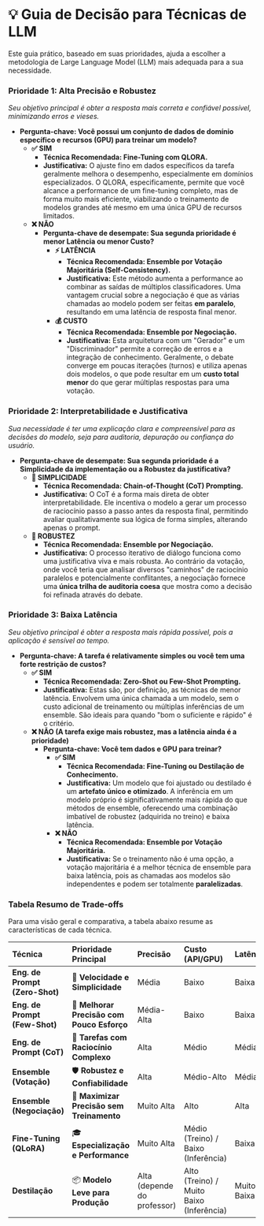 # **💡 Guia de Decisão para Técnicas de LLM**

Este guia prático, baseado em suas prioridades, ajuda a escolher a metodologia de Large Language Model (LLM) mais adequada para a sua necessidade.

### **Prioridade 1: Alta Precisão e Robustez**

*Seu objetivo principal é obter a resposta mais correta e confiável possível, minimizando erros e vieses.*

* **Pergunta-chave: Você possui um conjunto de dados de domínio específico e recursos (GPU) para treinar um modelo?**  
  * **✅ SIM**  
    * **Técnica Recomendada: Fine-Tuning com QLORA.**  
    * **Justificativa:** O ajuste fino em dados específicos da tarefa geralmente melhora o desempenho, especialmente em domínios especializados. O QLORA, especificamente, permite que você alcance a performance de um fine-tuning completo, mas de forma muito mais eficiente, viabilizando o treinamento de modelos grandes até mesmo em uma única GPU de recursos limitados.  
  * **❌ NÃO**  
    * **Pergunta-chave de desempate: Sua segunda prioridade é menor Latência ou menor Custo?**  
      * **⚡️ LATÊNCIA**  
        * **Técnica Recomendada: Ensemble por Votação Majoritária (Self-Consistency).**  
        * **Justificativa:** Este método aumenta a performance ao combinar as saídas de múltiplos classificadores. Uma vantagem crucial sobre a negociação é que as várias chamadas ao modelo podem ser feitas **em paralelo**, resultando em uma latência de resposta final menor.  
      * **💰 CUSTO**  
        * **Técnica Recomendada: Ensemble por Negociação.**  
        * **Justificativa:** Esta arquitetura com um "Gerador" e um "Discriminador" permite a correção de erros e a integração de conhecimento. Geralmente, o debate converge em poucas iterações (turnos) e utiliza apenas dois modelos, o que pode resultar em um **custo total menor** do que gerar múltiplas respostas para uma votação.

### **Prioridade 2: Interpretabilidade e Justificativa**

*Sua necessidade é ter uma explicação clara e compreensível para as decisões do modelo, seja para auditoria, depuração ou confiança do usuário.*

* **Pergunta-chave de desempate: Sua segunda prioridade é a Simplicidade da implementação ou a Robustez da justificativa?**  
  * **🧘 SIMPLICIDADE**  
    * **Técnica Recomendada: Chain-of-Thought (CoT) Prompting.**  
    * **Justificativa:** O CoT é a forma mais direta de obter interpretabilidade. Ele incentiva o modelo a gerar um processo de raciocínio passo a passo antes da resposta final, permitindo avaliar qualitativamente sua lógica de forma simples, alterando apenas o prompt.  
  * **💪 ROBUSTEZ**  
    * **Técnica Recomendada: Ensemble por Negociação.**  
    * **Justificativa:** O processo iterativo de diálogo funciona como uma justificativa viva e mais robusta. Ao contrário da votação, onde você teria que analisar diversos "caminhos" de raciocínio paralelos e potencialmente conflitantes, a negociação fornece uma **única trilha de auditoria coesa** que mostra como a decisão foi refinada através do debate.

### **Prioridade 3: Baixa Latência**

*Seu objetivo principal é obter a resposta mais rápida possível, pois a aplicação é sensível ao tempo.*

* **Pergunta-chave: A tarefa é relativamente simples ou você tem uma forte restrição de custos?**  
  * **✅ SIM**  
    * **Técnica Recomendada: Zero-Shot ou Few-Shot Prompting.**  
    * **Justificativa:** Estas são, por definição, as técnicas de menor latência. Envolvem uma única chamada a um modelo, sem o custo adicional de treinamento ou múltiplas inferências de um ensemble. São ideais para quando "bom o suficiente e rápido" é o critério.  
  * **❌ NÃO (A tarefa exige mais robustez, mas a latência ainda é a prioridade)**  
    * **Pergunta-chave: Você tem dados e GPU para treinar?**  
      * **✅ SIM**  
        * **Técnica Recomendada: Fine-Tuning ou Destilação de Conhecimento.**  
        * **Justificativa:** Um modelo que foi ajustado ou destilado é um **artefato único e otimizado**. A inferência em um modelo próprio é significativamente mais rápida do que métodos de ensemble, oferecendo uma combinação imbatível de robustez (adquirida no treino) e baixa latência.  
      * **❌ NÃO**  
        * **Técnica Recomendada: Ensemble por Votação Majoritária.**  
        * **Justificativa:** Se o treinamento não é uma opção, a votação majoritária é a melhor técnica de ensemble para baixa latência, pois as chamadas aos modelos são independentes e podem ser totalmente **paralelizadas**.

### **Tabela Resumo de Trade-offs**

Para uma visão geral e comparativa, a tabela abaixo resume as características de cada técnica.

| Técnica | Prioridade Principal | Precisão | Custo (API/GPU) | Latência | Complexidade | Dados Anotados |
| :---- | :---- | :---- | :---- | :---- | :---- | :---- |
| **Eng. de Prompt (Zero-Shot)** | 🚀 **Velocidade e Simplicidade** | Média | Baixo | Baixa | Baixa | Nenhum |
| **Eng. de Prompt (Few-Shot)** | 🎯 **Melhorar Precisão com Pouco Esforço** | Média-Alta | Baixo | Baixa | Baixa | Mínimo (3-5) |
| **Eng. de Prompt (CoT)** | 🧠 **Tarefas com Raciocínio Complexo** | Alta | Médio | Média | Média | Mínimo (3-5) |
| **Ensemble (Votação)** | 🛡️ **Robustez e Confiabilidade** | Alta | Médio-Alto | Média | Média | Nenhum |
| **Ensemble (Negociação)** | 🥇 **Maximizar Precisão sem Treinamento** | Muito Alta | Alto | Alta | Alta | Nenhum |
| **Fine-Tuning (QLoRA)** | 🎓 **Especialização e Performance** | Muito Alta | Médio (Treino) / Baixo (Inferência) | Baixa | Alta | Alto |
| **Destilação** | 📦 **Modelo Leve para Produção** | Alta (depende do professor) | Alto (Treino) / Muito Baixo (Inferência) | Muito Baixa | Muito Alta | Alto (gerado pelo professor) |

